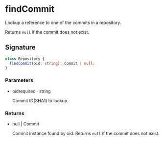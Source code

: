 # findCommit

Lookup a reference to one of the commits in a repository.

Returns `null` if the commit does not exist.

## Signature

```ts
class Repository {
  findCommit(oid: string): Commit | null;
}
```

### Parameters

<ul class="param-ul">
  <li class="param-li param-li-root">
    <span class="param-name">oid</span><span class="param-required">required</span>&nbsp;·&nbsp;<span class="param-type">string</span>
    <br>
    <p class="param-description">Commit ID(SHA1) to lookup.</p>
  </li>
</ul>

### Returns

<ul class="param-ul">
  <li class="param-li param-li-root">
    <span class="param-type">null | Commit</span>
    <br>
    <p class="param-description">Commit instance found by oid. Returns  <code>null</code>  if the commit does not exist.</p>
  </li>
</ul>